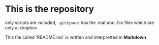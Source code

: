 # This is the repository
only scripts are included, `.gitignore` has the .mat and .fcs files which are only at dropbox  

This file called 'README.md` is written and interpretted in **Markdown**
